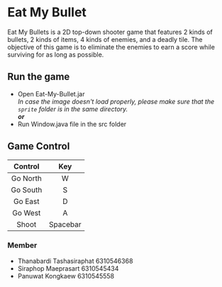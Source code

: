 # Eat My Bullet

Eat My Bullets is a 2D top-down shooter game that features 2 kinds of bullets, 2 kinds of items, 4 kinds of enemies, and a deadly tile. The objective of this game is to eliminate the enemies to earn a score while surviving for as long as possible.

## Run the game
- Open Eat-My-Bullet.jar    
  *In case the image doesn't load properly, please make sure that the `sprite` folder is in the same directory.*    
***or***
- Run Window.java file in the src folder

## Game Control

| **Control** |  **Key** |
|:-----------:|:--------:|
| Go North    |     W    |
| Go South    |     S    |
| Go East     |     D    |
| Go West     |     A    |
| Shoot       | Spacebar |

### Member
- Thanabardi Tashasiraphat 6310546368
- Siraphop Maeprasart 6310545434
- Panuwat Kongkaew 6310545558
